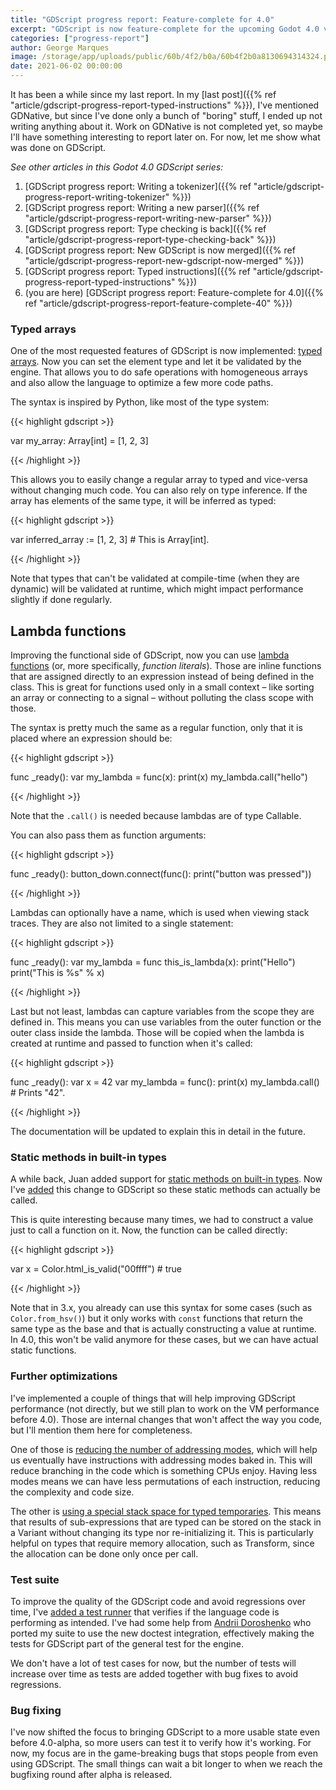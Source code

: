 ```yaml
---
title: "GDScript progress report: Feature-complete for 4.0"
excerpt: "GDScript is now feature-complete for the upcoming Godot 4.0 version. This article goes through the last bits that were added: typed arrays, lambda functions, builtin static methods, plus a few extra changes for optimization and bug-fixing."
categories: ["progress-report"]
author: George Marques
image: /storage/app/uploads/public/60b/4f2/b0a/60b4f2b0a8130694314324.png
date: 2021-06-02 00:00:00
---
```


It has been a while since my last report. In my [last post]({{% ref "article/gdscript-progress-report-typed-instructions" %}}), I've mentioned GDNative, but since I've done only a bunch of "boring" stuff, I ended up not writing anything about it. Work on GDNative is not completed yet, so maybe I'll have something interesting to report later on. For now, let me show what was done on GDScript.

*See other articles in this Godot 4.0 GDScript series:*

1. [GDScript progress report: Writing a tokenizer]({{% ref "article/gdscript-progress-report-writing-tokenizer" %}})
2. [GDScript progress report: Writing a new parser]({{% ref "article/gdscript-progress-report-writing-new-parser" %}})
3. [GDScript progress report: Type checking is back]({{% ref "article/gdscript-progress-report-type-checking-back" %}})
4. [GDScript progress report: New GDScript is now merged]({{% ref "article/gdscript-progress-report-new-gdscript-now-merged" %}})
5. [GDScript progress report: Typed instructions]({{% ref "article/gdscript-progress-report-typed-instructions" %}})
6. (you are here) [GDScript progress report: Feature-complete for 4.0]({{% ref "article/gdscript-progress-report-feature-complete-40" %}})

### Typed arrays

One of the most requested features of GDScript is now implemented: [typed arrays](https://github.com/godotengine/godot/pull/46830). Now you can set the element type and let it be validated by the engine. That allows you to do safe operations with homogeneous arrays and also allow the language to optimize a few more code paths.

The syntax is inspired by Python, like most of the type system:

{{< highlight gdscript >}}

var my_array: Array[int] = [1, 2, 3]

{{< /highlight >}}

This allows you to easily change a regular array to typed and vice-versa without changing much code. You can also rely on type inference. If the array has elements of the same type, it will be inferred as typed:

{{< highlight gdscript >}}

var inferred_array := [1, 2, 3] # This is Array[int].

{{< /highlight >}}

Note that types that can't be validated at compile-time (when they are dynamic) will be validated at runtime, which might impact performance slightly if done regularly.

## Lambda functions

Improving the functional side of GDScript, now you can use [lambda functions](https://github.com/godotengine/godot/pull/47454) (or, more specifically, *function literals*). Those are inline functions that are assigned directly to an expression instead of being defined in the class. This is great for functions used only in a small context – like sorting an array or connecting to a signal – without polluting the class scope with those.

The syntax is pretty much the same as a regular function, only that it is placed where an expression should be:

{{< highlight gdscript >}}

func _ready():
    var my_lambda = func(x):
        print(x)
    my_lambda.call("hello")

{{< /highlight >}}

Note that the `.call()` is needed because lambdas are of type Callable.

You can also pass them as function arguments:

{{< highlight gdscript >}}

func _ready():
    button_down.connect(func(): print("button was pressed"))

{{< /highlight >}}

Lambdas can optionally have a name, which is used when viewing stack traces. They are also not limited to a single statement:

{{< highlight gdscript >}}

func _ready():
    var my_lambda = func this_is_lambda(x):
        print("Hello")
        print("This is %s" % x)

{{< /highlight >}}

Last but not least, lambdas can capture variables from the scope they are defined in. This means you can use variables from the outer function or the outer class inside the lambda. Those will be copied when the lambda is created at runtime and passed to function when it's called:

{{< highlight gdscript >}}

func _ready():
    var x = 42
    var my_lambda = func(): print(x)
    my_lambda.call() # Prints "42".

{{< /highlight >}}

The documentation will be updated to explain this in detail in the future.

### Static methods in built-in types

A while back, Juan added support for [static methods on built-in types](https://github.com/godotengine/godot/pull/46378). Now I've [added](https://github.com/godotengine/godot/pull/48767) this change to GDScript so these static methods can actually be called.

This is quite interesting because many times, we had to construct a value just to call a function on it. Now, the function can be called directly:

{{< highlight gdscript >}}

var x = Color.html_is_valid("00ffff") # true

{{< /highlight >}}

Note that in 3.x, you already can use this syntax for some cases (such as `Color.from_hsv()`) but it only works with `const` functions that return the same type as the base and that is actually constructing a value at runtime. In 4.0, this won't be valid anymore for these cases, but we can have actual static functions.

### Further optimizations

I've implemented a couple of things that will help improving GDScript performance (not directly, but we still plan to work on the VM performance before 4.0). Those are internal changes that won't affect the way you code, but I'll mention them here for completeness.

One of those is [reducing the number of addressing modes](https://github.com/godotengine/godot/pull/47727), which will help us eventually have instructions with addressing modes baked in. This will reduce branching in the code which is something CPUs enjoy. Having less modes means we can have less permutations of each instruction, reducing the complexity and code size.

The other is [using a special stack space for typed temporaries](https://github.com/godotengine/godot/pull/47956). This means that results of sub-expressions that are typed can be stored on the stack in a Variant without changing its type nor re-initializing it. This is particularly helpful on types that require memory allocation, such as Transform, since the allocation can be done only once per call.

### Test suite

To improve the quality of the GDScript code and avoid regressions over time, I've [added a test runner](https://github.com/godotengine/godot/pull/47701) that verifies if the language code is performing as intended. I've had some help from [Andrii Doroshenko](https://github.com/Xrayez) who ported my suite to use the new doctest integration, effectively making the tests for GDScript part of the general test for the engine.

We don't have a lot of test cases for now, but the number of tests will increase over time as tests are added together with bug fixes to avoid regressions.

### Bug fixing

I've now shifted the focus to bringing GDScript to a more usable state even before 4.0-alpha, so more users can test it to verify how it's working. For now, my focus are in the game-breaking bugs that stops people from even using GDScript. The small things can wait a bit longer to when we reach the bugfixing round after alpha is released.
